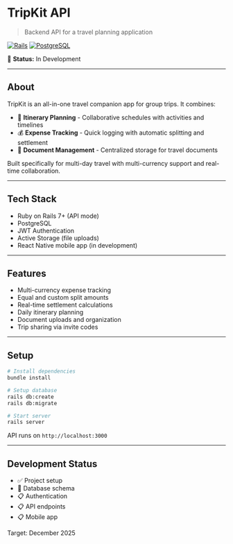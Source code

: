 # TripKit API

> Backend API for a travel planning application

[![Rails](https://img.shields.io/badge/Rails-7.0+-red.svg)](https://rubyonrails.org/)
[![PostgreSQL](https://img.shields.io/badge/PostgreSQL-14+-blue.svg)](https://www.postgresql.org/)

🚧 **Status:** In Development

---

## About

TripKit is an all-in-one travel companion app for group trips. It combines:

- 📅 **Itinerary Planning** - Collaborative schedules with activities and timelines
- 💰 **Expense Tracking** - Quick logging with automatic splitting and settlement
- 📎 **Document Management** - Centralized storage for travel documents

Built specifically for multi-day travel with multi-currency support and real-time collaboration.

---

## Tech Stack

- Ruby on Rails 7+ (API mode)
- PostgreSQL
- JWT Authentication
- Active Storage (file uploads)
- React Native mobile app (in development)

---

## Features

- Multi-currency expense tracking
- Equal and custom split amounts
- Real-time settlement calculations
- Daily itinerary planning
- Document uploads and organization
- Trip sharing via invite codes

---

## Setup

```bash
# Install dependencies
bundle install

# Setup database
rails db:create
rails db:migrate

# Start server
rails server
```

API runs on `http://localhost:3000`

---

## Development Status

- ✅ Project setup
- 🔄 Database schema
- 📋 Authentication
- 📋 API endpoints
- 📋 Mobile app

Target: December 2025
